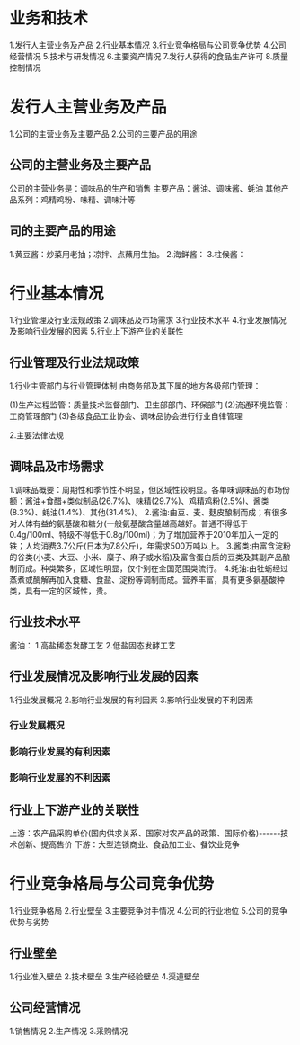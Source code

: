 # 业务和技术
1.发行人主营业务及产品
2.行业基本情况
3.行业竞争格局与公司竞争优势
4.公司经营情况
5.技术与研发情况
6.主要资产情况
7.发行人获得的食品生产许可
8.质量控制情况

# 发行人主营业务及产品
1.公司的主营业务及主要产品
2.公司的主要产品的用途

## 公司的主营业务及主要产品
公司的主营业务是：调味品的生产和销售
主要产品：酱油、调味酱、蚝油
其他产品系列：鸡精鸡粉、味精、调味汁等

## 司的主要产品的用途
1.黄豆酱：炒菜用老抽；凉拌、点蘸用生抽。
2.海鲜酱：
3.柱候酱：

# 行业基本情况
1.行业管理及行业法规政策
2.调味品及市场需求
3.行业技术水平
4.行业发展情况及影响行业发展的因素
5.行业上下游产业的关联性

## 行业管理及行业法规政策
1.行业主管部门与行业管理体制
  由商务部及其下属的地方各级部门管理：

  (1)生产过程监管：质量技术监督部门、卫生部部门、环保部门
  (2)流通环境监管：工商管理部门
  (3)各级食品工业协会、调味品协会进行行业自律管理

2.主要法律法规

## 调味品及市场需求
1.调味品概要：周期性和季节性不明显，但区域性较明显。各单味调味品的市场份额：酱油+食醋+类似制品(26.7%)、味精(29.7%)、鸡精鸡粉(2.5%)、酱类(8.3%)、蚝油(1.4%)、其他(31.4%)。
2.酱油:由豆、麦、麸皮酿制而成；有很多对人体有益的氨基酸和糖分(一般氨基酸含量越高越好。普通不得低于0.4g/100ml、特级不得低于0.8g/100ml)；为了增加营养于2010年加入一定的铁；人均消费3.7公斤(日本为7.8公斤)，年需求500万吨以上。
3.酱类:由富含淀粉的谷类(小麦、大豆、小米、糜子、麻子或水稻)及富含蛋白质的豆类及其副产品酿制而成。种类繁多，区域性明显，仅个别在全国范围类流行。
4.蚝油:由牡蛎经过蒸煮或酶解再加入食糖、食盐、淀粉等调制而成。营养丰富，具有更多氨基酸种类，具有一定的区域性，贵。

## 行业技术水平
酱油：
1.高盐稀态发酵工艺
2.低盐固态发酵工艺

## 行业发展情况及影响行业发展的因素
1.行业发展概况
2.影响行业发展的有利因素
3.影响行业发展的不利因素

### 行业发展概况
### 影响行业发展的有利因素
### 影响行业发展的不利因素

## 行业上下游产业的关联性
上游：农产品采购单价(国内供求关系、国家对农产品的政策、国际价格)------技术创新、提高售价
下游：大型连锁商业、食品加工业、餐饮业竞争

# 行业竞争格局与公司竞争优势
1.行业竞争格局
2.行业壁垒
3.主要竞争对手情况
4.公司的行业地位
5.公司的竞争优势与劣势

## 行业壁垒
1.行业准入壁垒
2.技术壁垒
3.生产经验壁垒
4.渠道壁垒

## 公司经营情况
1.销售情况
2.生产情况
3.采购情况